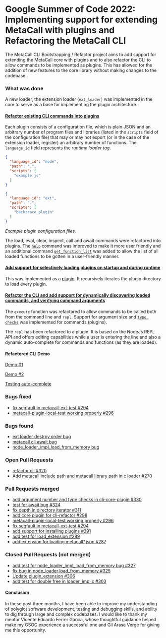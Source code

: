# Google Summer of Code 2022: Implementing support for extending MetaCall with plugins and Refactoring the MetaCall CLI

The MetaCall CLI Bootstrapping / Refactor project aims to add support for extending the MetaCall core with plugins and to also refactor the CLI to allow commands to be implemented as plugins. This has allowed for the addition of new features to the core library without making changes to the codebase.

### What was done

A new loader, the extension loader (`ext_loader`) was implemented in the core to serve as a base for implementing the plugin architecture.

#### [Refactor existing CLI commands into plugins](https://github.com/metacall/core/pull/298)

Each plugin consists of a configuration file, which is plain JSON and an arbitrary number of program files and libraries (listed in the `scripts` field of the configuration file) that may or may not export (or in the case of the extension loader, register) an arbitrary number of functions. The `language_id` field represents the _runtime loader tag_.

```JSON
{
  "language_id": "node",
  "path": ".",
  "scripts": [
    "example.js"
  ]
}
```
```JSON
{
  "language_id": "ext",
  "path": ".",
  "scripts": [
    "backtrace_plugin"
  ]
}
```
_Example plugin configuration files._

The load, eval, clear, inspect, call and await commands were refactored into plugins. The [`help`](https://github.com/metacall/core/blob/57f40a35b23d4ee0ab828efb684128474102787e/source/cli/plugins/cli_core_plugin/source/cli_core_plugin.cpp#L36) command was improved to make it more user friendly and an additional command [`get_function_list`](https://github.com/metacall/core/blob/57f40a35b23d4ee0ab828efb684128474102787e/source/cli/plugins/cli_core_plugin/source/cli_core_plugin.cpp#L697) was added to allow the list of all loaded functions to be gotten in a user-friendly manner.

#### [Add support for selectively loading plugins on startup and during runtime](https://github.com/metacall/core/pull/287)

This was implemented as a [plugin](https://github.com/metacall/core/blob/develop/source/extensions/plugin_extension/source/plugin_extension.cpp). It recursively iterates the plugin directory to load every plugin.

#### [Refactor the CLI and add support for dynamically discovering loaded commands, and verifying command arguments](https://github.com/metacall/core/pull/320)

The `execute` function was refactored to allow commands to be called both from the command line and `repl`. Support for argument size and [`type checks`](https://github.com/metacall/core/pull/330) was implemented for commands (plugins).


The `repl` has been refactored to a plugin. It is based on the NodeJs REPL API and offers editing capabilities while a user is entering the line and also a dynamic auto-complete for commands and functions (as they are loaded).

#### Refactored CLI Demo

[Demo #1](https://youtu.be/JOAK5jztPuw)

[Demo #2](https://youtu.be/uzDOPvZoNuI)

[Testing auto-complete](https://youtu.be/FktGd5pqgCY)

### Bugs fixed

- [fix segfault in metacall-ext-test #294](https://github.com/metacall/core/pull/294)
- [metacall-plugin-local-test working properly #296](https://github.com/metacall/core/pull/296)

### Bugs found

- [ext loader destroy order bug](https://github.com/metacall/core/pull/303)
- [metacall cli await bug](https://github.com/metacall/core/pull/324)
- [node_loader_impl_load_from_memory bug](https://github.com/metacall/core/pull/327)

### Open Pull Requests

- [refactor cli #320](https://github.com/metacall/core/pull/320)
- [Add metacall include path and metacall library path in c loader #270](https://github.com/metacall/core/pull/270)

### Pull Requests merged

- [add argument number and type checks in cli-core-plugin #330](https://github.com/metacall/core/pull/330)
- [test for await bug #324](https://github.com/metacall/core/pull/324)
- [fix depth in directory iterator #311](https://github.com/metacall/core/pull/311)
- [add core plugin for cli-refactor #298](https://github.com/metacall/core/pull/298)
- [metacall-plugin-local-test working properly #296](https://github.com/metacall/core/pull/296)
- [fix segfault in metacall-ext-test #294](https://github.com/metacall/core/pull/294)
- [add support for installing plugins #291](https://github.com/metacall/core/pull/291)
- [add test for load_extension #289](https://github.com/metacall/core/pull/289)
- [add extension for loading metacall*.json #287](https://github.com/metacall/core/pull/287)

### Closed Pull Requests (not merged)

- [add test for node_loader_impl_load_from_memory bug #327](https://github.com/metacall/core/pull/327)
- [fix bug in node_loader load_from_memory #325](https://github.com/metacall/core/pull/325)
- [Update plugin_extension #306](https://github.com/metacall/core/pull/306)
- [add test for double free in loader_impl.c #303](https://github.com/metacall/core/pull/303 )

#### Conclusion

In these past three months, I have been able to improve my understanding of polyglot software development, testing and debugging skills, and ability to dig through large and complex codebases. I would like to thank my mentor Vicente Eduardo Ferrer Garcia, whose thoughtful guidance helped make my GSOC experience a successful one and Gil Arasa Verge for giving me this opportunity.